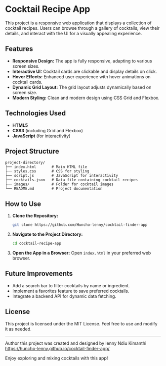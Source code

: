 # Cocktail Recipe App

This project is a responsive web application that displays a collection of cocktail recipes. Users can browse through a gallery of cocktails, view their details, and interact with the UI for a visually appealing experience.

## Features

- **Responsive Design:** The app is fully responsive, adapting to various screen sizes.
- **Interactive UI:** Cocktail cards are clickable and display details on click.
- **Hover Effects:** Enhanced user experience with hover animations on cocktail cards.
- **Dynamic Grid Layout:** The grid layout adjusts dynamically based on screen size.
- **Modern Styling:** Clean and modern design using CSS Grid and Flexbox.

## Technologies Used

- **HTML5**
- **CSS3** (including Grid and Flexbox)
- **JavaScript** (for interactivity)

## Project Structure

```
project-directory/
├── index.html       # Main HTML file
├── styles.css       # CSS for styling
├── script.js        # JavaScript for interactivity
├── cocktails.json   # Data file containing cocktail recipes
├── images/          # Folder for cocktail images
└── README.md        # Project documentation
```

## How to Use

1. **Clone the Repository:**
   ```bash
   git clone https://github.com/Huncho-lenny/cocktail-finder-app
   ```

2. **Navigate to the Project Directory:**
   ```bash
   cd cocktail-recipe-app
   ```

3. **Open the App in a Browser:**
   Open `index.html` in your preferred web browser.

## Future Improvements

- Add a search bar to filter cocktails by name or ingredient.
- Implement a favorites feature to save preferred cocktails.
- Integrate a backend API for dynamic data fetching.

## License

This project is licensed under the MIT License. Feel free to use and modify it as needed.

---

Author this project was created and designed by lenny Ndiu Kimanthi
https://huncho-lenny.github.io/cocktail-finder-app/

Enjoy exploring and mixing cocktails with this app!
